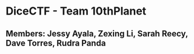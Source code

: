 # DiceCTF - Team 10thPlanet

## Members: Jessy Ayala, Zexing Li, Sarah Reecy, Dave Torres, Rudra Panda
